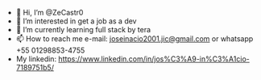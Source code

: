 - 👋 Hi, I’m @ZeCastr0
- 👀 I’m interested in get a job as a dev
- 🌱 I’m currently learning full stack by tera
- 📫 How to reach me e-mail: joseinacio2001.jic@gmail.com or whatsapp +55 01298853-4755 
- My linkedin: https://www.linkedin.com/in/jos%C3%A9-in%C3%A1cio-7189751b5/
